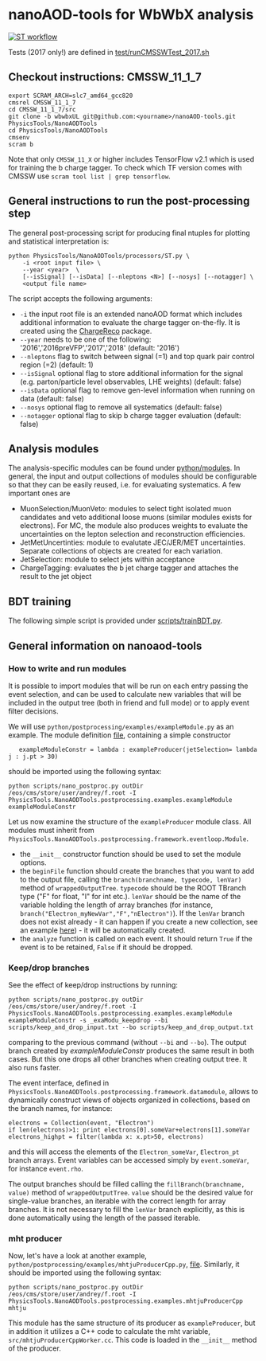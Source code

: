 # nanoAOD-tools for WbWbX analysis

[![ST workflow](https://github.com/WbWbX/nanoAOD-tools/actions/workflows/main.yml/badge.svg)](https://github.com/WbWbX/nanoAOD-tools/actions/workflows/main.yml)

Tests (2017 only!) are defined in [test/runCMSSWTest_2017.sh](https://github.com/WbWbX/nanoAOD-tools/blob/wbwbxUL/test/runCMSSWTest_2017.sh)

## Checkout instructions: CMSSW_11_1_7

```
export SCRAM_ARCH=slc7_amd64_gcc820
cmsrel CMSSW_11_1_7
cd CMSSW_11_1_7/src
git clone -b wbwbxUL git@github.com:<yourname>/nanoAOD-tools.git PhysicsTools/NanoAODTools
cd PhysicsTools/NanoAODTools
cmsenv
scram b
```

Note that only `CMSSW_11_X` or higher includes TensorFlow v2.1 which is used for training the b charge tagger. To check which TF version comes with CMSSW use ```scram tool list | grep tensorflow```.


## General instructions to run the post-processing step

The general post-processing script for producing final ntuples for plotting and statistical interpretation is:

```
python PhysicsTools/NanoAODTools/processors/ST.py \
    -i <root input file> \
    --year <year>  \
    [--isSignal] [--isData] [--nleptons <N>] [--nosys] [--notagger] \
    <output file name>
```

The script accepts the following arguments:
* `-i` the input root file is an extended nanoAOD format which includes additional information to evaluate the charge tagger on-the-fly. It is created using the [ChargeReco](https://github.com/WbWbX/ChargeReco) package.
* `--year` needs to be one of the following: '2016','2016preVFP','2017','2018' (default: '2016')
* `--nleptons` flag to switch between signal (=1) and top quark pair control region (=2) (default: 1)
* `--isSignal` optional flag to store additional information for the signal (e.g. parton/particle level observables, LHE weights) (default: false)
* `--isData` optional flag to remove gen-level information when running on data (default: false)
* `--nosys` optional flag to remove all systematics (default: false)
* `--notagger` optional flag to skip b charge tagger evaluation  (default: false)

## Analysis modules

The analysis-specific modules can be found under [python/modules](https://github.com/WbWbX/nanoAOD-tools/tree/wbwbxUL/python/modules).
In general, the input and output collections of modules should be configurable so that they can be easily reused, i.e. for evaluating systematics. A few important ones are
* MuonSelection/MuonVeto: modules to select tight isolated muon candidates and veto additional loose muons (similar modules exists for electrons). For MC, the module also produces weights to evaluate the uncertainties on the lepton selection and reconstruction efficiencies.
* JetMetUncertinties: module to evalutate JEC/JER/MET uncertainties. Separate collections of objects are created for each variation.
* JetSelection: module to select jets within acceptance
* ChargeTagging: evaluates the b jet charge tagger and attaches the result to the jet object

## BDT training

The following simple script is provided under [scripts/trainBDT.py](https://github.com/WbWbX/nanoAOD-tools/blob/wbwbxUL/scripts/trainBDT.py).


## General information on nanoaod-tools

### How to write and run modules

It is possible to import modules that will be run on each entry passing the event selection, and can be used to calculate new variables that will be included in the output tree (both in friend and full mode) or to apply event filter decisions.

We will use `python/postprocessing/examples/exampleModule.py` as an example. The module definition [file](python/postprocessing/examples/exampleModule.py), containing a simple constructor
```
   exampleModuleConstr = lambda : exampleProducer(jetSelection= lambda j : j.pt > 30)
```
should be imported using the following syntax:

```
python scripts/nano_postproc.py outDir /eos/cms/store/user/andrey/f.root -I PhysicsTools.NanoAODTools.postprocessing.examples.exampleModule exampleModuleConstr
```

Let us now examine the structure of the `exampleProducer` module class. All modules must inherit from `PhysicsTools.NanoAODTools.postprocessing.framework.eventloop.Module`.
* the `__init__` constructor function should be used to set the module options.
* the `beginFile` function should create the branches that you want to add to the output file, calling the `branch(branchname, typecode, lenVar)` method of `wrappedOutputTree`. `typecode` should be the ROOT TBranch type ("F" for float, "I" for int etc.). `lenVar` should be the name of the variable holding the length of array branches (for instance, `branch("Electron_myNewVar","F","nElectron")`). If the `lenVar` branch does not exist already - it can happen if you create a new collection, see an example [here](python/postprocessing/examples/collectionMerger.py)) - it will be automatically created.
* the `analyze` function is called on each event. It should return `True` if the event is to be retained, `False` if it should be dropped.

### Keep/drop branches
See the effect of keep/drop instructions by running:
```
python scripts/nano_postproc.py outDir /eos/cms/store/user/andrey/f.root -I PhysicsTools.NanoAODTools.postprocessing.examples.exampleModule exampleModuleConstr -s _exaModu_keepdrop --bi scripts/keep_and_drop_input.txt --bo scripts/keep_and_drop_output.txt
```
comparing to the previous command (without `--bi` and `--bo`).
The output branch created by _exampleModuleConstr_ produces the same result in both cases. But this one drops all other branches when creating output tree. It also runs faster.

The event interface, defined in `PhysicsTools.NanoAODTools.postprocessing.framework.datamodule`, allows to dynamically construct views of objects organized in collections, based on the branch names, for instance:

    electrons = Collection(event, "Electron")
    if len(electrons)>1: print electrons[0].someVar+electrons[1].someVar
    electrons_highpt = filter(lambda x: x.pt>50, electrons)

and this will access the elements of the `Electron_someVar`, `Electron_pt` branch arrays. Event variables can be accessed simply by `event.someVar`, for instance `event.rho`.

The output branches should be filled calling the `fillBranch(branchname, value)` method of `wrappedOutputTree`. `value` should be the desired value for single-value branches, an iterable with the correct length for array branches. It is not necessary to fill the `lenVar` branch explicitly, as this is done automatically using the length of the passed iterable.


### mht producer
Now, let's have a look at another example, `python/postprocessing/examples/mhtjuProducerCpp.py`, [file](python/postprocessing/examples/mhtjuProducerCpp.py). Similarly, it should be imported using the following syntax:

```
python scripts/nano_postproc.py outDir /eos/cms/store/user/andrey/f.root -I PhysicsTools.NanoAODTools.postprocessing.examples.mhtjuProducerCpp mhtju
```
This module has the same structure of its producer as `exampleProducer`, but in addition it utilizes a C++ code to calculate the mht variable, `src/mhtjuProducerCppWorker.cc`. This code is loaded in the `__init__` method of the producer.





